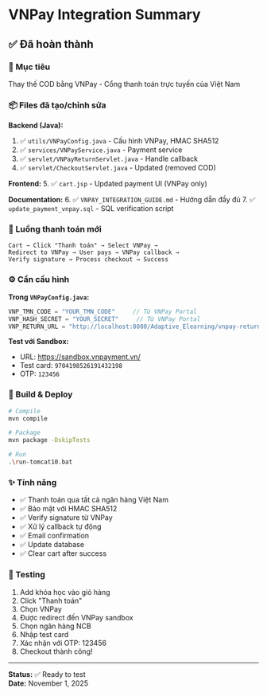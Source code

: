 # VNPay Integration Summary

## ✅ Đã hoàn thành

### 🎯 Mục tiêu
Thay thế COD bằng VNPay - Cổng thanh toán trực tuyến của Việt Nam

### 📦 Files đã tạo/chỉnh sửa

**Backend (Java):**
1. ✅ `utils/VNPayConfig.java` - Cấu hình VNPay, HMAC SHA512
2. ✅ `services/VNPayService.java` - Payment service
3. ✅ `servlet/VNPayReturnServlet.java` - Handle callback
4. ✅ `servlet/CheckoutServlet.java` - Updated (removed COD)

**Frontend:**
5. ✅ `cart.jsp` - Updated payment UI (VNPay only)

**Documentation:**
6. ✅ `VNPAY_INTEGRATION_GUIDE.md` - Hướng dẫn đầy đủ
7. ✅ `update_payment_vnpay.sql` - SQL verification script

### 🔄 Luồng thanh toán mới

```
Cart → Click "Thanh toán" → Select VNPay → 
Redirect to VNPay → User pays → VNPay callback → 
Verify signature → Process checkout → Success
```

### ⚙️ Cần cấu hình

**Trong `VNPayConfig.java`:**
```java
VNP_TMN_CODE = "YOUR_TMN_CODE"     // Từ VNPay Portal
VNP_HASH_SECRET = "YOUR_SECRET"     // Từ VNPay Portal
VNP_RETURN_URL = "http://localhost:8080/Adaptive_Elearning/vnpay-return"
```

**Test với Sandbox:**
- URL: https://sandbox.vnpayment.vn/
- Test card: `9704198526191432198`
- OTP: `123456`

### 🚀 Build & Deploy

```bash
# Compile
mvn compile

# Package
mvn package -DskipTests

# Run
.\run-tomcat10.bat
```

### ✨ Tính năng

- ✅ Thanh toán qua tất cả ngân hàng Việt Nam
- ✅ Bảo mật với HMAC SHA512
- ✅ Verify signature từ VNPay
- ✅ Xử lý callback tự động
- ✅ Email confirmation
- ✅ Update database
- ✅ Clear cart after success

### 📱 Testing

1. Add khóa học vào giỏ hàng
2. Click "Thanh toán"
3. Chọn VNPay
4. Được redirect đến VNPay sandbox
5. Chọn ngân hàng NCB
6. Nhập test card
7. Xác nhận với OTP: 123456
8. Checkout thành công!

---

**Status:** ✅ Ready to test  
**Date:** November 1, 2025
